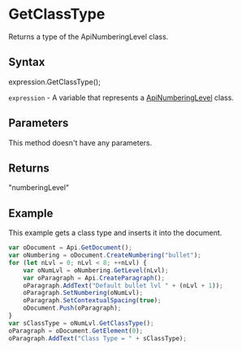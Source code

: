# GetClassType

Returns a type of the ApiNumberingLevel class.

## Syntax

expression.GetClassType();

`expression` - A variable that represents a [ApiNumberingLevel](../ApiNumberingLevel.md) class.

## Parameters

This method doesn't have any parameters.

## Returns

"numberingLevel"

## Example

This example gets a class type and inserts it into the document.

```javascript
var oDocument = Api.GetDocument();
var oNumbering = oDocument.CreateNumbering("bullet");
for (let nLvl = 0; nLvl < 8; ++nLvl) {
	var oNumLvl = oNumbering.GetLevel(nLvl);
	var oParagraph = Api.CreateParagraph();
	oParagraph.AddText("Default bullet lvl " + (nLvl + 1));
	oParagraph.SetNumbering(oNumLvl);
	oParagraph.SetContextualSpacing(true);
	oDocument.Push(oParagraph);
}
var sClassType = oNumLvl.GetClassType();
oParagraph = oDocument.GetElement(0);
oParagraph.AddText("Class Type = " + sClassType);
```
